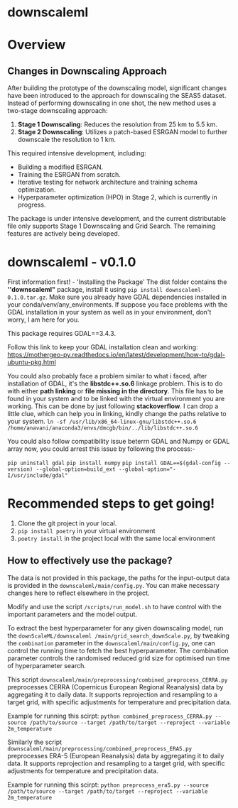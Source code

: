 # downscaleml

# Overview

## Changes in Downscaling Approach

After building the prototype of the downscaling model, significant changes have been introduced to the approach for downscaling the SEAS5 dataset. Instead of performing downscaling in one shot, the new method uses a two-stage downscaling approach:

1. **Stage 1 Downscaling**: Reduces the resolution from 25 km to 5.5 km.
2. **Stage 2 Downscaling**: Utilizes a patch-based ESRGAN model to further downscale the resolution to 1 km.

This required intensive development, including:

- Building a modified ESRGAN.
- Training the ESRGAN from scratch.
- Iterative testing for network architecture and training schema optimization.
- Hyperparameter optimization (HPO) in Stage 2, which is currently in progress.

The package is under intensive development, and the current distributable file only supports Stage 1 Downscaling and Grid Search. The remaining features are actively being developed.


# downscaleml - v0.1.0

First information first! - 'Installing the Package'
The dist folder contains the **''downscaleml"** package, install it using `pip install downscaleml-0.1.0.tar.gz`. Make sure you already have GDAL dependencies installed in your conda/venv/any_environments. If suppose you face problems with the GDAL installation in your system as well as in your environment, don't worry, I am here for you.

This package requires GDAL==3.4.3. 

Follow this link to keep your GDAL installation clean and working:
https://mothergeo-py.readthedocs.io/en/latest/development/how-to/gdal-ubuntu-pkg.html

You could also probably face a problem similar to what i faced, after installation of GDAL, it's the **libstdc++.so.6** linkage problem. This is to do with either **path linking** or **file missing in the directory**. This file has to be found in your system and to be linked with the virtual environment you are working. This can be done by just following **stackoverflow**. I can drop a little clue, which can help you in linking, kindly change the paths relative to your system.
`ln -sf /usr/lib/x86_64-linux-gnu/libstdc++.so.6 /home/anavani/anaconda3/envs/dmcgb/bin/../lib/libstdc++.so.6` 

You could also follow compatibility issue beterrn GDAL and Numpy or GDAL array now, you could arrest this issue by following the process:-

`pip uninstall gdal`
`pip install numpy`
`pip install GDAL==$(gdal-config --version) --global-option=build_ext --global-option="-I/usr/include/gdal"`

# Recommended steps to get going!

1. Clone the git project in your local.
2. `pip install poetry` in your virtual environment
3. `poetry install` in the project local with the same local environment

## How to effectively use the package?

The data is not provided in this package, the paths for the input-output data is provided in the `downscaleml/main/config.py`. You can make necessary changes here to reflect elsewhere in the project.

Modify and use the script `/scripts/run_model.sh` to have control with the important parameters and the model output.

To extract the best hyperparameter for any given downscaling model, run the `downScaleML/downscaleml
/main/grid_search_downScale.py`, by tweaking the `combination` parameter in the `downscaleml/main/config.py`, one can control the running time to fetch the best hyperparameter. The combination parameter controls the randomised reduced grid size for optimised run time of hyperparameter search.

This script `downscaleml/main/preprocessing/combined_preprocess_CERRA.py` preprocesses CERRA (Copernicus European Regional Reanalysis) data by aggregating it to daily data. It supports reprojection and resampling to a target grid, with specific adjustments for temperature and precipitation data.

Example for running this scirpt: `python combined_preprocess_CERRA.py --source /path/to/source --target /path/to/target --reproject --variable 2m_temperature`

Similarly the script `downscaleml/main/preprocessing/combined_preprocess_ERA5.py` preprocesses ERA-5 (European Reanalysis) data by aggregating it to daily data. It supports reprojection and resampling to a target grid, with specific adjustments for temperature and precipitation data.

Example for running this scirpt: `python preprocess_era5.py --source /path/to/source --target /path/to/target --reproject --variable 2m_temperature`